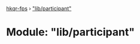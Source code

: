 [hkqr-fps](../README.md) › ["lib/participant"](_lib_participant_.md)

# Module: "lib/participant"



